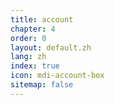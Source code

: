 ```yaml
---
title: account
chapter: 4
order: 0
layout: default.zh
lang: zh
index: true
icon: mdi-account-box
sitemap: false
---
```

